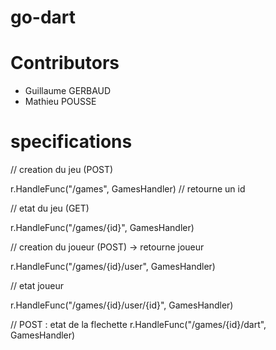# go-dart

# Contributors

 - Guillaume GERBAUD
 - Mathieu POUSSE

# specifications

// creation du jeu (POST)

r.HandleFunc("/games", GamesHandler) // retourne un id


// etat du jeu (GET)

r.HandleFunc("/games/{id}", GamesHandler)


// creation du joueur (POST) -> retourne joueur

r.HandleFunc("/games/{id}/user", GamesHandler)


// etat joueur

r.HandleFunc("/games/{id}/user/{id}", GamesHandler)


// POST : etat de la flechette
r.HandleFunc("/games/{id}/dart", GamesHandler)
